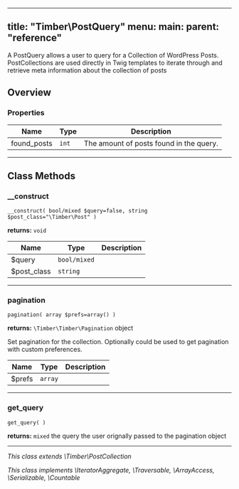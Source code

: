 
---
title: "Timber\\PostQuery"
menu:
  main:
    parent: "reference"
---

A PostQuery allows a user to query for a Collection of WordPress Posts.
PostCollections are used directly in Twig templates to iterate through and retrieve
meta information about the collection of posts

<!--more-->



## Overview

### Properties

| Name | Type | Description |
| --- | --- | --- |
found_posts | `int` | The amount of posts found in the query. |

---

## Class Methods

### __construct
`__construct( bool/mixed $query=false, string $post_class="\Timber\Post" )`

**returns:** `void` 

| Name | Type | Description |
| --- | --- | --- |
| $query | `bool/mixed` |  |
| $post_class | `string` |  |




---

### pagination
`pagination( array $prefs=array() )`

**returns:** `\Timber\Timber\Pagination` object

Set pagination for the collection. Optionally could be used to get pagination with custom preferences.

| Name | Type | Description |
| --- | --- | --- |
| $prefs | `array` |  |




---

### get_query
`get_query( )`

**returns:** `mixed` the query the user orignally passed to the pagination object



---




*This class extends \Timber\PostCollection*

*This class implements \IteratorAggregate, \Traversable, \ArrayAccess, \Serializable, \Countable*

